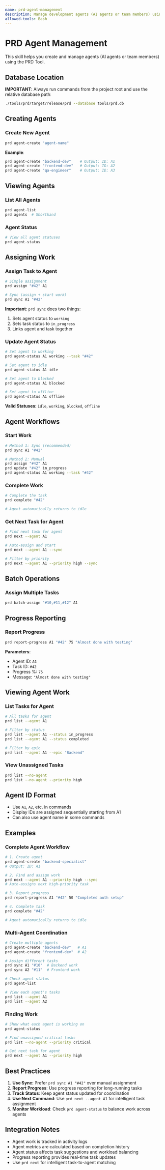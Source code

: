 ```yaml
---
name: prd-agent-management
description: Manage development agents (AI agents or team members) using PRD Tool. Use when creating agents, assigning tasks to agents, syncing agent work, or checking agent status. Supports agent statuses (idle, working, blocked, offline).
allowed-tools: Bash
---
```


# PRD Agent Management

This skill helps you create and manage agents (AI agents or team members) using the PRD Tool.

## Database Location

**IMPORTANT**: Always run commands from the project root and use the relative database path:
```bash
./tools/prd/target/release/prd --database tools/prd.db
```

## Creating Agents

### Create New Agent
```bash
prd agent-create "agent-name"
```

**Example**:
```bash
prd agent-create "backend-dev"    # Output: ID: A1
prd agent-create "frontend-dev"   # Output: ID: A2
prd agent-create "qa-engineer"    # Output: ID: A3
```

## Viewing Agents

### List All Agents
```bash
prd agent-list
prd agents  # Shorthand
```

### Agent Status
```bash
# View all agent statuses
prd agent-status
```

## Assigning Work

### Assign Task to Agent
```bash
# Simple assignment
prd assign "#42" A1

# Sync (assign + start work)
prd sync A1 "#42"
```

**Important**: `prd sync` does two things:
1. Sets agent status to `working`
2. Sets task status to `in_progress`
3. Links agent and task together

### Update Agent Status
```bash
# Set agent to working
prd agent-status A1 working --task "#42"

# Set agent to idle
prd agent-status A1 idle

# Set agent to blocked
prd agent-status A1 blocked

# Set agent to offline
prd agent-status A1 offline
```

**Valid Statuses**: `idle`, `working`, `blocked`, `offline`

## Agent Workflows

### Start Work
```bash
# Method 1: Sync (recommended)
prd sync A1 "#42"

# Method 2: Manual
prd assign "#42" A1
prd update "#42" in_progress
prd agent-status A1 working --task "#42"
```

### Complete Work
```bash
# Complete the task
prd complete "#42"

# Agent automatically returns to idle
```

### Get Next Task for Agent
```bash
# Find next task for agent
prd next --agent A1

# Auto-assign and start
prd next --agent A1 --sync

# Filter by priority
prd next --agent A1 --priority high --sync
```

## Batch Operations

### Assign Multiple Tasks
```bash
prd batch-assign "#10,#11,#12" A1
```

## Progress Reporting

### Report Progress
```bash
prd report-progress A1 "#42" 75 "Almost done with testing"
```

**Parameters**:
- Agent ID: `A1`
- Task ID: `#42`
- Progress %: `75`
- Message: `"Almost done with testing"`

## Viewing Agent Work

### List Tasks for Agent
```bash
# All tasks for agent
prd list --agent A1

# Filter by status
prd list --agent A1 --status in_progress
prd list --agent A1 --status completed

# Filter by epic
prd list --agent A1 --epic "Backend"
```

### View Unassigned Tasks
```bash
prd list --no-agent
prd list --no-agent --priority high
```

## Agent ID Format

- Use `A1`, `A2`, etc. in commands
- Display IDs are assigned sequentially starting from A1
- Can also use agent name in some commands

## Examples

### Complete Agent Workflow
```bash
# 1. Create agent
prd agent-create "backend-specialist"
# Output: ID: A1

# 2. Find and assign work
prd next --agent A1 --priority high --sync
# Auto-assigns next high-priority task

# 3. Report progress
prd report-progress A1 "#42" 50 "Completed auth setup"

# 4. Complete task
prd complete "#42"

# Agent automatically returns to idle
```

### Multi-Agent Coordination
```bash
# Create multiple agents
prd agent-create "backend-dev"   # A1
prd agent-create "frontend-dev"  # A2

# Assign different tasks
prd sync A1 "#10"  # Backend work
prd sync A2 "#11"  # Frontend work

# Check agent status
prd agent-list

# View each agent's tasks
prd list --agent A1
prd list --agent A2
```

### Finding Work
```bash
# Show what each agent is working on
prd agent-status

# Find unassigned critical tasks
prd list --no-agent --priority critical

# Get next task for agent
prd next --agent A1 --priority high
```

## Best Practices

1. **Use Sync**: Prefer `prd sync A1 "#42"` over manual assignment
2. **Report Progress**: Use progress reporting for long-running tasks
3. **Track Status**: Keep agent status updated for coordination
4. **Use Next Command**: Use `prd next --agent A1` for intelligent task assignment
5. **Monitor Workload**: Check `prd agent-status` to balance work across agents

## Integration Notes

- Agent work is tracked in activity logs
- Agent metrics are calculated based on completion history
- Agent status affects task suggestions and workload balancing
- Progress reporting provides real-time task updates
- Use `prd next` for intelligent task-to-agent matching
